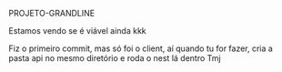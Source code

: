 PROJETO-GRANDLINE

Estamos vendo se é viável ainda kkk

Fiz o primeiro commit, mas só foi o client, aí quando tu for fazer, cria a pasta api no mesmo diretório e roda o nest lá dentro
Tmj
